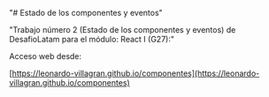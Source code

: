 "# Estado de los componentes y eventos" 

"Trabajo número 2 (Estado de los componentes y eventos) de DesafioLatam para el módulo: React I (G27):"

Acceso web desde:

[https://leonardo-villagran.github.io/componentes](https://leonardo-villagran.github.io/componentes)